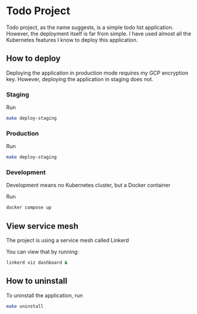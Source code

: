 # Todo Project

Todo project, as the name suggests, is a simple todo list application.
However, the deployment itself is far from simple. I have used almost all the Kubernetes features I know to deploy this application.

## How to deploy

Deploying the application in production mode requires my GCP encryption key. However, deploying the application in staging does not.

### Staging

Run

```bash
make deploy-staging
```

### Production

Run

```bash
make deploy-staging
```

### Development

Development means no Kubernetes cluster, but a Docker container

Run

```bash
docker compose up
```

## View service mesh

The project is using a service mesh called Linkerd

You can view that by running:

```bash
linkerd viz dashboard &
```

## How to uninstall

To uninstall the application, run

```bash
make uninstall
```
